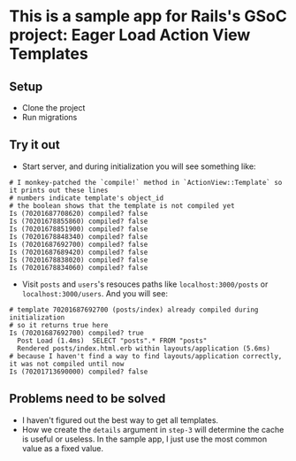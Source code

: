 # This is a sample app for Rails's GSoC project: Eager Load Action View Templates

## Setup

- Clone the project
- Run migrations

## Try it out

- Start server, and during initialization you will see something like:

```
# I monkey-patched the `compile!` method in `ActionView::Template` so it prints out these lines
# numbers indicate template's object_id
# the boolean shows that the template is not compiled yet
Is (70201687708620) compiled? false
Is (70201678855860) compiled? false
Is (70201678851900) compiled? false
Is (70201678848340) compiled? false
Is (70201687692700) compiled? false
Is (70201687689420) compiled? false
Is (70201678838020) compiled? false
Is (70201678834060) compiled? false
```

- Visit `posts` and `users`'s resouces paths like `localhost:3000/posts` or `localhost:3000/users`. And you will see:

```
# template 70201687692700 (posts/index) already compiled during initialization
# so it returns true here
Is (70201687692700) compiled? true
  Post Load (1.4ms)  SELECT "posts".* FROM "posts"
  Rendered posts/index.html.erb within layouts/application (5.6ms)
# because I haven't find a way to find layouts/application correctly, it was not compiled until now
Is (70201713690000) compiled? false
```


## Problems need to be solved

- I haven't figured out the best way to get all templates.
- How we create the `details` argument in `step-3` will determine the cache is useful or useless. In the sample app, I just use the most common value as a fixed value.
